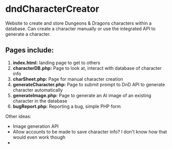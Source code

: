 # dndCharacterCreator
Website to create and store Dungeons &amp; Dragons characters within a database. Can create a character manually or use the integrated API to generate a character.

## Pages include:
1. <strong>index.html:</strong> landing page to get to others
2. <strong>characterDB.php:</strong> Page to look at, interact with database of character info
3. <strong>charSheet.php:</strong> Page for manual character creation
4. <strong>generateCharacter.php:</strong> Page to submit prompt to DnD API to generate character automatically
5. <strong>generateImage.php:</strong> Page to generate an AI image of an existing character in the database
6. <strong>bugReport.php:</strong> Reporting a bug, simple PHP form

Other ideas:
- Image generation API
- Allow accounts to be made to save character info? I don't know how that would even work though
- 
